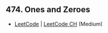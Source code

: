 ## 474. Ones and Zeroes

-  [LeetCode](https://leetcode.com/problems/ones-and-zeroes/) | [LeetCode CH](https://leetcode.cn/problems/ones-and-zeroes/) (Medium)
